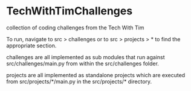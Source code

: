 # TechWithTimChallenges
 collection of coding challenges from the Tech With Tim 

To run, navigate to src > challenges or to src > projects > \* to find the appropriate section.

challenges are all implemented as sub modules that run against src/challenges/main.py from within the src/challenges folder.

projects are all implemented as standalone projects which are executed from src/projects/\*/main.py in the src/projects/\* directory.